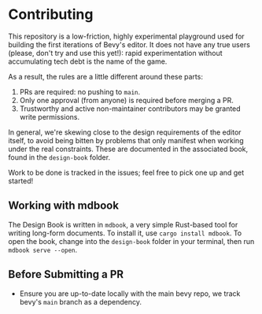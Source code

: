 # Contributing

This repository is a low-friction, highly experimental playground used for building the first iterations of Bevy's editor.
It does not have any true users (please, don't try and use this yet!): rapid experimentation without accumulating tech debt is the name of the game.

As a result, the rules are a little different around these parts:

1. PRs are required: no pushing to `main`.
2. Only one approval (from anyone) is required before merging a PR.
3. Trustworthy and active non-maintainer contributors may be granted write permissions.

In general, we're skewing close to the design requirements of the editor itself, to avoid being bitten by problems that only manifest when working under the real constraints.
These are documented in the associated book, found in the `design-book` folder.

Work to be done is tracked in the issues; feel free to pick one up and get started!

## Working with mdbook

The Design Book is written in `mdbook`, a very simple Rust-based tool for writing long-form documents.
To install it, use `cargo install mdbook`.
To open the book, change into the `design-book` folder in your terminal, then run `mdbook serve --open`.

## Before Submitting a PR

- Ensure you are up-to-date locally with the main bevy repo, we track bevy's `main` branch as a dependency.